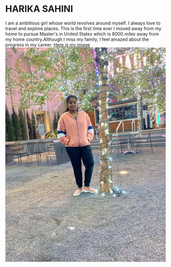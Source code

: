 # HARIKA SAHINI
I am a ambitious girl whose world revolves around myself.
I always love to travel and explore places. This is the first time ever I moved away from my home to pursue Master's in United States which is 8000 miles away from my home country.Although I miss my family, I feel amazed about the progress in my career.
[Here is my image](https://github.com/harikasahini/assignment2-sahini/blob/main/Harika.jpeg)
![Here is my image](https://github.com/harikasahini/assignment2-sahini/blob/main/Harika.jpeg)
